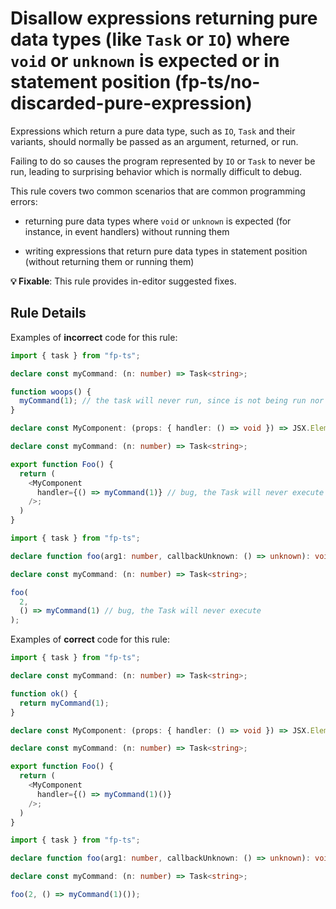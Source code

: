 # Disallow expressions returning pure data types (like `Task` or `IO`) where `void` or `unknown` is expected or in statement position (fp-ts/no-discarded-pure-expression)

Expressions which return a pure data type, such as `IO`, `Task` and their
variants, should normally be passed as an argument, returned, or run.

Failing to do so causes the program represented by `IO` or `Task` to never be
run, leading to surprising behavior which is normally difficult to debug.

This rule covers two common scenarios that are common programming errors:

- returning pure data types where `void` or `unknown` is expected (for instance,
  in event handlers) without running them

- writing expressions that return pure data types in statement position (without
  returning them or running them)

**💡 Fixable**: This rule provides in-editor suggested fixes.

## Rule Details

Examples of **incorrect** code for this rule:

```ts
import { task } from "fp-ts";

declare const myCommand: (n: number) => Task<string>;

function woops() {
  myCommand(1); // the task will never run, since is not being run nor returned
}
```

```ts
declare const MyComponent: (props: { handler: () => void }) => JSX.Element;

declare const myCommand: (n: number) => Task<string>;

export function Foo() {
  return (
    <MyComponent
      handler={() => myCommand(1)} // bug, the Task will never execute
    />;
  )
}
```

```ts
import { task } from "fp-ts";

declare function foo(arg1: number, callbackUnknown: () => unknown): void;

declare const myCommand: (n: number) => Task<string>;

foo(
  2,
  () => myCommand(1) // bug, the Task will never execute
);
```

Examples of **correct** code for this rule:

```ts
import { task } from "fp-ts";

declare const myCommand: (n: number) => Task<string>;

function ok() {
  return myCommand(1);
}
```

```ts
declare const MyComponent: (props: { handler: () => void }) => JSX.Element;

declare const myCommand: (n: number) => Task<string>;

export function Foo() {
  return (
    <MyComponent
      handler={() => myCommand(1)()}
    />;
  )
}
```

```ts
import { task } from "fp-ts";

declare function foo(arg1: number, callbackUnknown: () => unknown): void;

declare const myCommand: (n: number) => Task<string>;

foo(2, () => myCommand(1)());
```
